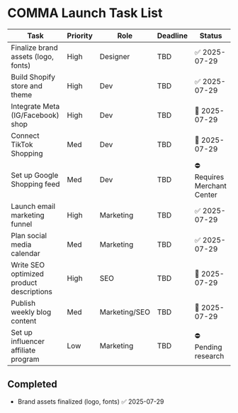 # COMMA Launch Task List

| Task | Priority | Role | Deadline | Status |
| --- | --- | --- | --- | --- |
| Finalize brand assets (logo, fonts) | High | Designer | TBD | ✅ 2025-07-29 |
| Build Shopify store and theme | High | Dev | TBD | ✅ 2025-07-29 |
| Integrate Meta (IG/Facebook) shop | High | Dev | TBD | 🚧 2025-07-29 |
| Connect TikTok Shopping | Med | Dev | TBD | 🚧 2025-07-29 |
| Set up Google Shopping feed | Med | Dev | TBD | ⛔ Requires Merchant Center |
| Launch email marketing funnel | High | Marketing | TBD | ✅ 2025-07-29 |
| Plan social media calendar | Med | Marketing | TBD | ✅ 2025-07-29 |
| Write SEO optimized product descriptions | High | SEO | TBD | 🚧 2025-07-29 |
| Publish weekly blog content | Med | Marketing/SEO | TBD | 🚧 2025-07-29 |
| Set up influencer affiliate program | Low | Marketing | TBD | ⛔ Pending research |

## Completed
- Brand assets finalized (logo, fonts) ✅ 2025-07-29
